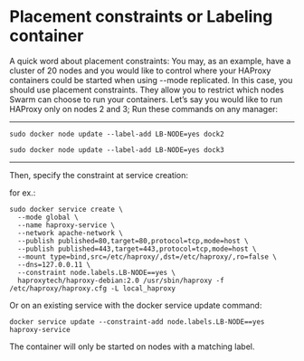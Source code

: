 # Placement constraints or Labeling container

A quick word about placement constraints: You may, as an example, have a cluster of 20 nodes and you would like to control where your HAProxy containers could be started when using --mode replicated. 
In this case, you should use placement constraints. They allow you to restrict which nodes Swarm can choose to run your containers. Let’s say you would like to run HAProxy only on nodes 2 and 3; 
Run these commands on any manager:

**********************
  
   
    sudo docker node update --label-add LB-NODE=yes dock2
    
    sudo docker node update --label-add LB-NODE=yes dock3

**********************
  



Then, specify the constraint at service creation:

for ex.: 

    sudo docker service create \
      --mode global \
      --name haproxy-service \
      --network apache-network \
      --publish published=80,target=80,protocol=tcp,mode=host \
      --publish published=443,target=443,protocol=tcp,mode=host \
      --mount type=bind,src=/etc/haproxy/,dst=/etc/haproxy/,ro=false \
      --dns=127.0.0.11 \
      --constraint node.labels.LB-NODE==yes \
      haproxytech/haproxy-debian:2.0 /usr/sbin/haproxy -f /etc/haproxy/haproxy.cfg -L local_haproxy



Or on an existing service with the docker service update command:


    docker service update --constraint-add node.labels.LB-NODE==yes haproxy-service


The container will only be started on nodes with a matching label.
